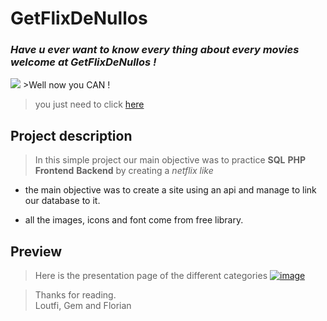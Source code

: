 # **GetFlixDeNullos**   

### *Have u ever want to know every thing about every movies welcome at GetFlixDeNullos !*

<img src="https://media1.giphy.com/media/v1.Y2lkPTc5MGI3NjExajBod2piZG0xZmd0N3NwaGtlenByZ2V2MjRvZWkxcjVpdHl5YzgzYiZlcD12MV9pbnRlcm5hbF9naWZfYnlfaWQmY3Q9Zw/bGgsc5mWoryfgKBx1u/giphy.webp">
>Well now you CAN !

>you just need to click <a href="https://regarde.online/public/index.php">here</a>   

## Project description

>In this simple project our main objective was to practice **SQL** **PHP** **Frontend** **Backend** by creating a *netflix like*

* the main objective was to create a site using an api and manage to link our database to it.
 

* all the images, icons and font come from free library.  


## Preview

>Here is the presentation page of the different categories
<a href="https://ibb.co/L8dfgCX"><img src="https://i.ibb.co/yXFJk8c/image.png" alt="image" border="0"></a>

>Thanks for reading.   
>Loutfi, Gem and Florian    

 
